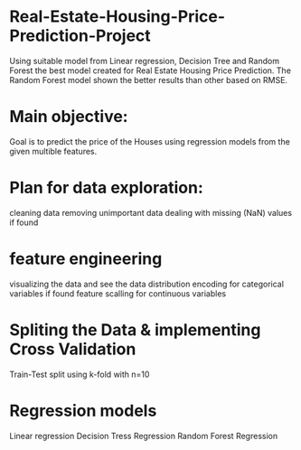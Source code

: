 # Real-Estate-Housing-Price-Prediction-Project

Using suitable model from Linear regression, Decision Tree and Random Forest the best model created for Real Estate Housing Price Prediction. The Random Forest model shown the better results than other based on RMSE.

# Main objective:
Goal is to predict the price of the Houses using regression models from the given multible features. 

# Plan for data exploration:
cleaning data
removing unimportant data
dealing with missing (NaN) values if found

# feature engineering
visualizing the data and see the data distribution
encoding for categorical variables if found
feature scalling for continuous variables

# Spliting the Data & implementing Cross Validation
Train-Test split
using k-fold with n=10

# Regression models
Linear regression
Decision Tress Regression
Random Forest Regression
